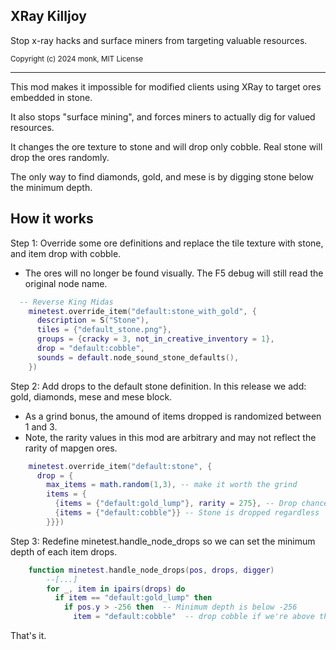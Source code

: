 XRay Killjoy
------------
Stop x-ray hacks and surface miners from targeting valuable resources.

<sup>Copyright (c) 2024 monk, MIT License</sup>
___

This mod makes it impossible for modified clients using XRay to target ores embedded in stone.

It also stops "surface mining", and forces miners to actually dig for valued resources.

It changes the ore texture to stone and will drop only cobble. Real stone will drop the ores randomly.

The only way to find diamonds, gold, and mese is by digging stone below the minimum depth.

How it works
------------
Step 1: Override some ore definitions and replace the tile texture with stone, and item drop with cobble.
- The ores will no longer be found visually. The F5 debug will still read the original node name.

```lua
  -- Reverse King Midas
    minetest.override_item("default:stone_with_gold", {
      description = S("Stone"),
      tiles = {"default_stone.png"},
      groups = {cracky = 3, not_in_creative_inventory = 1},
      drop = "default:cobble",
      sounds = default.node_sound_stone_defaults(),
    })
```

Step 2: Add drops to the default stone definition. In this release we add: gold, diamonds, mese and mese block.
- As a grind bonus, the amound of items dropped is randomized between 1 and 3.
- Note, the rarity values in this mod are arbitrary and may not reflect the rarity of mapgen ores.

```lua
    minetest.override_item("default:stone", {
      drop = {
        max_items = math.random(1,3), -- make it worth the grind
        items = {
          {items = {"default:gold_lump"}, rarity = 275}, -- Drop chance is 1 in 500
          {items = {"default:cobble"}} -- Stone is dropped regardless
        }}})
```

Step 3: Redefine minetest.handle_node_drops so we can set the minimum depth of each item drops.

```lua
    function minetest.handle_node_drops(pos, drops, digger)
        --[...]
        for _, item in ipairs(drops) do
          if item == "default:gold_lump" then
            if pos.y > -256 then  -- Minimum depth is below -256
              item = "default:cobble"  -- drop cobble if we're above the minimum
```

That's it.